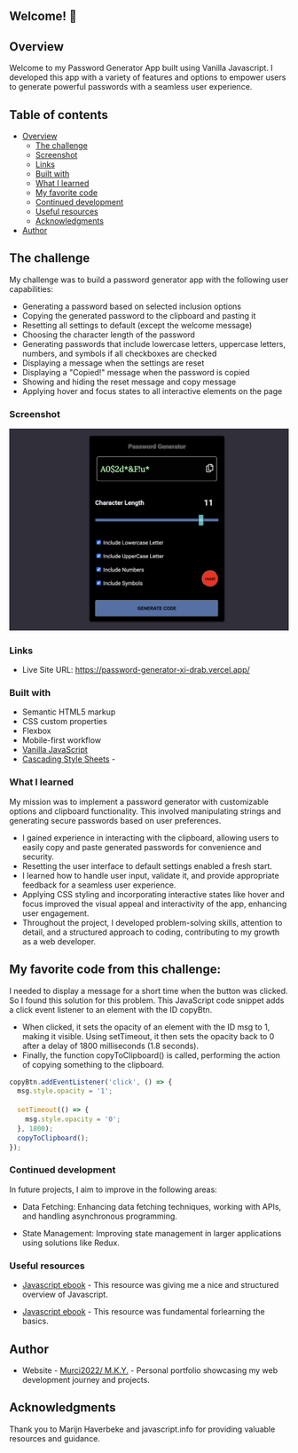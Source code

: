 ## Welcome! 👋

## Overview

Welcome to my Password Generator App built using Vanilla Javascript. I developed this app with a variety of features and options to empower users to generate powerful passwords with a seamless user experience.

## Table of contents

- [Overview](#overview)
  - [The challenge](#the-challenge)
  - [Screenshot](#screenshot)
  - [Links](#links)
  - [Built with](#built-with)
  - [What I learned](#what-i-learned)
  - [My favorite code](#my-favorite-code-from-this-challenge)
  - [Continued development](#continued-development)
  - [Useful resources](#useful-resources)
  - [Acknowledgments](#acknowledgments)
- [Author](#author)

## The challenge

My challenge was to build a password generator app with the following user capabilities:

- Generating a password based on selected inclusion options
- Copying the generated password to the clipboard and pasting it
- Resetting all settings to default (except the welcome message)
- Choosing the character length of the password
- Generating passwords that include lowercase letters, uppercase letters, numbers, and symbols if all checkboxes are checked
- Displaying a message when the settings are reset
- Displaying a "Copied!" message when the password is copied
- Showing and hiding the reset message and copy message
- Applying hover and focus states to all interactive elements on the page

### Screenshot

![Preview of Password Generator App](./PGscreenshot.png)

### Links

- Live Site URL: https://password-generator-xi-drab.vercel.app/

### Built with

- Semantic HTML5 markup
- CSS custom properties
- Flexbox
- Mobile-first workflow
- [Vanilla JavaScript](https://developer.mozilla.org/en-US/docs/Web/JavaScript)
- [Cascading Style Sheets](https://developer.mozilla.org/en-US/docs/Web/CSS) -

### What I learned

My mission was to implement a password generator with customizable options and clipboard functionality. This involved manipulating strings and generating secure passwords based on user preferences.

- I gained experience in interacting with the clipboard, allowing users to easily copy and paste generated passwords for convenience and security.
- Resetting the user interface to default settings enabled a fresh start.
- I learned how to handle user input, validate it, and provide appropriate feedback for a seamless user experience.
- Applying CSS styling and incorporating interactive states like hover and focus improved the visual appeal and interactivity of the app, enhancing user engagement.
- Throughout the project, I developed problem-solving skills, attention to detail, and a structured approach to coding, contributing to my growth as a web developer.

## My favorite code from this challenge:

I needed to display a message for a short time when the button was clicked. So I found this solution for this problem. This JavaScript code snippet adds a click event listener to an element with the ID copyBtn.

- When clicked, it sets the opacity of an element with the ID msg to 1, making it visible.
  Using setTimeout, it then sets the opacity back to 0 after a delay of 1800 milliseconds (1.8 seconds).
- Finally, the function copyToClipboard() is called, performing the action of copying something to the clipboard.

```js
copyBtn.addEventListener('click', () => {
  msg.style.opacity = '1';

  setTimeout(() => {
    msg.style.opacity = '0';
  }, 1800);
  copyToClipboard();
});
```

### Continued development

In future projects, I aim to improve in the following areas:

- Data Fetching: Enhancing data fetching techniques, working with APIs, and handling asynchronous programming.

- State Management: Improving state management in larger applications using solutions like Redux.

### Useful resources

- [Javascript ebook](https://javascript.info/) - This resource was giving me a nice and structured overview of Javascript.

- [Javascript ebook](https://eloquentjavascript.net/) - This resource was fundamental forlearning the basics.

## Author

- Website - [Murci2022/ M.K.Y.](portfolio-mate.vercel.app) -
  Personal portfolio showcasing my web development journey and projects.

## Acknowledgments

Thank you to Marijn Haverbeke and javascript.info for providing valuable resources and guidance.
